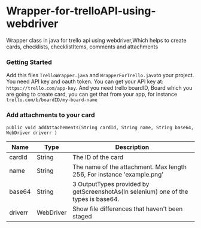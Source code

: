 # Wrapper-for-trelloAPI-using-webdriver
   Wrapper class in java for trello api using webdriver,Which helps to create cards, checklists, checklistItems, comments and attachments 
  
### Getting Started
   Add this files `TrelloWrapper.java` and `WrapperForTrello.java`to your project. You need API key and oauth token. You can 
   get your API key at: `https://trello.com/app-key`. And you need trello boardID, Board which you are going to create card,      you can get that from your app, for instance `trello.com/b/boardID/my-board-name`
   
   
### Add attachments to your card 
   
   `public void addAttachements(String cardId, String name, String base64, WebDriver driverr )`
   
   | Name |Type | Description |
   | --- | --- | --- |
   | cardId | String | The ID of the card |
   | name | String | The name of the attachment. Max length 256, For instance 'example.png' |
   | base64 | String | 3 OutputTypes provided by getScreenshotAs(In selenium) one of the types is base64.|
   | driverr | WebDriver | Show file differences that haven't been staged |
   
   



